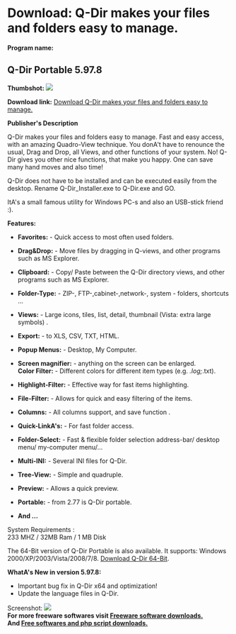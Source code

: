 # Download: Q-Dir makes your files and folders easy to manage. 

**Program name:**

## Q-Dir Portable 5.97.8

  
**Thumbshot:** ![](http://www.freewarefiles.com/screenshot/qdir_md.jpg)   
  
**Download link:** [Download Q-Dir makes your files and folders easy to manage. ](http://freesoftwares.boysofts.com/Q-Dir-Portable_program_50551.html)  
  


**Publisher's Description**  
  


Q-Dir makes your files and folders easy to manage. Fast and easy access, with an amazing Quadro-View technique. You donA't have to renounce the usual, Drag and Drop, all Views, and other functions of your system. No! Q-Dir gives you other nice functions, that make you happy. One can save many hand moves and also time! 

Q-Dir does not have to be installed and can be executed easily from the desktop. Rename Q-Dir_Installer.exe to Q-Dir.exe and GO.

ItA's a small famous utility for Windows PC-s and also an USB-stick friend :).  


**Features:**

  * **Favorites:** \- Quick access to most often used folders.   

  * **Drag&Drop:** \- Move files by dragging in Q-views, and other programs such as MS Explorer.   

  * **Clipboard:** \- Copy/ Paste between the Q-Dir directory views, and other programs such as MS Explorer.   

  * **Folder-Type:** \- ZIP-, FTP-,cabinet-,network-, system - folders, shortcuts ...   

  * **Views:** \- Large icons, tiles, list, detail, thumbnail (Vista: extra large symbols) .   

  * **Export:** \- to XLS, CSV, TXT, HTML.   

  * **Popup Menus:** \- Desktop, My Computer.   

  * **Screen magnifier:** \- anything on the screen can be enlarged.   
**Color Filter:** \- Different colors for different item types (e.g. *.log;*.txt).   

  * **Highlight-Filter:** \- Effective way for fast items highlighting.   

  * **File-Filter:** \- Allows for quick and easy filtering of the items.   

  * **Columns:** \- All columns support, and save function .   

  * **Quick-LinkA's:** \- For fast folder access.   

  * **Folder-Select:** \- Fast & flexible folder selection address-bar/ desktop menu/ my-computer menu/...   

  * **Multi-INI:** \- Several INI files for Q-Dir.   

  * **Tree-View:** \- Simple and quadruple.   

  * **Preview:** \- Allows a quick preview.   

  * **Portable:** \- from 2.77 is Q-Dir portable.   

  * **And ...**  

  
System Requirements :   
233 MHZ / 32MB Ram / 1 MB Disk 

The 64-Bit version of Q-Dir Portable is also available. It supports: Windows 2000/XP/2003/Vista/2008/7/8. [Download Q-Dir 64-Bit](http://www.softwareok.com/Download/Q-Dir_Portable_x64.zip).

**WhatA's New in version 5.97.8:**

  * Important bug fix in Q-Dir x64 and optimization! 
  * Update the language files in Q-Dir. 

  
  
Screenshot: ![](http://www.freewarefiles.com/screenshot/qdir.jpg)   
**For more freeware softwares visit [Freeware software downloads.](http://freesoftwares.boysofts.com/)**   
**And [Free softwares and php script downloads.](http://www.boysofts.com/)**
